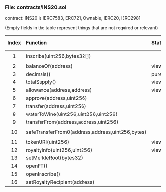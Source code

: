 
### File: contracts/INS20.sol
contract: INS20 is IERC7583, ERC721, Ownable, IERC20, IERC2981

(Empty fields in the table represent things that are not required or relevant)


| Index | Function | StateMutability | Modifier | Param Check | IsUserInterface | Unit Test | Miscellaneous |
| :-: | :----- | :-- | :------ | :--- | :--- | :--- | :------ |
|1|inscribe(uint256,bytes32[])||`recordSlot(address(0),, msg.sender,, tokenId)`| | | | |
|2|balanceOf(address)|view|| | | | |
|3|decimals()|pure|| | | | |
|4|totalSupply()|view|| | | | |
|5|allowance(address,address)|view|| | | | |
|6|approve(address,uint256)||| | | | |
|7|transfer(address,uint256)||| | | | |
|8|waterToWine(uint256,uint256,uint256)||| | | | |
|9|transferFrom(address,address,uint256)||| | | | |
|10|safeTransferFrom0(address,address,uint256,bytes)||`recordSlot(from,, to,, tokenId)`| | | | |
|11|tokenURI(uint256)|view|| | | | |
|12|royaltyInfo(uint256,uint256)|view|| | | | |
|13|setMerkleRoot(bytes32)||`onlyOwner`| | | | |
|14|openFT()||`onlyOwner`| | | | |
|15|openInscribe()||`onlyOwner`| | | | |
|16|setRoyaltyRecipient(address)||`onlyOwner`| | | | |




